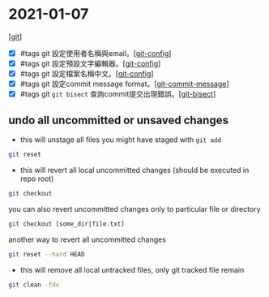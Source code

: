 # 2021-01-07

[[git]]
- [x] #tags git 設定使用者名稱與email。[[git-config]]
- [x] #tags git 設定預設文字編輯器。[[git-config]]
- [x] #tags git 設定檔案名稱中文。[[git-config]]
- [x] #tags git 設定commit message format。[[git-commit-message]]
- [x] #tags git `git bisect` 查詢commit提交出現錯誤。[[git-bisect]]

## undo all uncommitted or unsaved changes
- this will unstage all files you might have staged with `git add`
````bash
git reset
````

- this will revert all local uncommitted changes (should be executed in repo root)
````bash
git checkout
````
you can also revert uncommitted changes only to particular file or directory
````bash
git checkout [some_dir|file.txt]
````
another way to revert all uncommitted changes
````bash
git reset --hard HEAD
````

- this will remove all local untracked files, only git tracked file remain
````bash
git clean -fdx
````

[//begin]: # "Autogenerated link references for markdown compatibility"
[git]: ../../../../develop/tool/source-control/git/git.md "Git"
[git-config]: ../../../../develop/tool/source-control/git/git-config.md "Git Config"
[git-commit-message]: ../../../../develop/tool/source-control/git/git-commit-message.md "Git Commit Message"
[git-bisect]: ../../../../develop/tool/source-control/git/git-bisect.md "Git Bisect"
[//end]: # "Autogenerated link references"